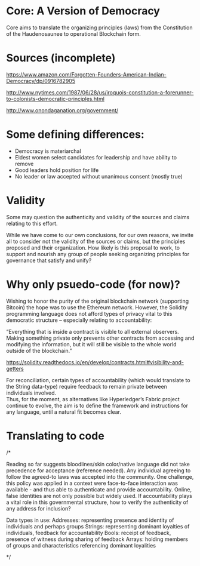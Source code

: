 Core: A Version of Democracy
====

Core aims to translate the organizing principles (laws) from the Constitution of the Haudenosaunee to operational Blockchain  form.

# Sources (incomplete)

https://www.amazon.com/Forgotten-Founders-American-Indian-Democracy/dp/0916782905

http://www.nytimes.com/1987/06/28/us/iroquois-constitution-a-forerunner-to-colonists-democratic-principles.html

http://www.onondaganation.org/government/

# Some defining differences:

- Democracy is materiarchal
- Eldest women select candidates for leadership and have ability to remove
- Good leaders hold position for life
- No leader or law accepted without unanimous consent (mostly true)

# Validity

Some may question the authenticity and validity of the sources and claims relating to this effort.  

While we have come to our own conclusions, for our own reasons, we invite all to consider not the validity of the sources or claims, but the principles proposed and their organization.  How likely is this proposal to work, to support and nourish any group of people seeking organizing principles for governance that satisfy and unify? 

# Why only psuedo-code (for now)?

Wishing to honor the purity of the original blockchain network (supporting Bitcoin) the hope was to use the Ethereum network.  However, the Solidity programming language does not afford types of privacy vital to this democratic structure – especially relating to accountability:

“Everything that is inside a contract is visible to all external observers. Making something private only prevents other contracts from accessing and modifying the information, but it will still be visible to the whole world outside of the blockchain.”

https://solidity.readthedocs.io/en/develop/contracts.html#visibility-and-getters

For reconciliation, certain types of accountability (which would translate to the String data-type) require feedback to remain private between individuals involved.  
Thus, for the moment, as alternatives like Hyperledger’s Fabric project continue to evolve, the aim is to define the framework and instructions for any language, until a natural fit becomes clear.

# Translating to code

/* 

Reading so far suggests bloodlines/skin color/native language did not take precedence for acceptance (reference needed).  Any individual agreeing to follow the agreed-to laws was accepted into the community.  One challenge, this policy was applied in a context were face-to-face interaction was available - and thus able to authenticate and provide accountability.  Online, false identities are not only possible but widely used.  If accountability plays a vital role in this governmental structure, how to verify the authenticity of any address for inclusion? 

Data types in use:
Addresses: representing presence and identity of individuals and perhaps groups
Strings: representing dominant loyalties of individuals, feedback for accountability
Bools: receipt of feedback, presence of witness during sharing of feedback
Arrays: holding members of groups and characteristics referencing dominant loyalities

*/


